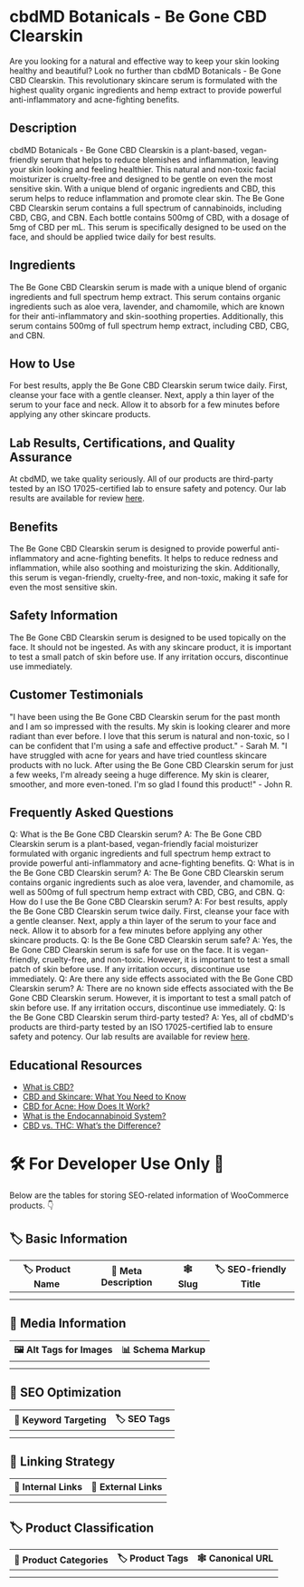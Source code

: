# cbdMD Botanicals - Be Gone CBD Clearskin
Are you looking for a natural and effective way to keep your skin looking healthy and beautiful? Look no further than cbdMD Botanicals - Be Gone CBD Clearskin. This revolutionary skincare serum is formulated with the highest quality organic ingredients and hemp extract to provide powerful anti-inflammatory and acne-fighting benefits.
## Description
cbdMD Botanicals - Be Gone CBD Clearskin is a plant-based, vegan-friendly serum that helps to reduce blemishes and inflammation, leaving your skin looking and feeling healthier. This natural and non-toxic facial moisturizer is cruelty-free and designed to be gentle on even the most sensitive skin. With a unique blend of organic ingredients and CBD, this serum helps to reduce inflammation and promote clear skin.
The Be Gone CBD Clearskin serum contains a full spectrum of cannabinoids, including CBD, CBG, and CBN. Each bottle contains 500mg of CBD, with a dosage of 5mg of CBD per mL. This serum is specifically designed to be used on the face, and should be applied twice daily for best results.
## Ingredients
The Be Gone CBD Clearskin serum is made with a unique blend of organic ingredients and full spectrum hemp extract. This serum contains organic ingredients such as aloe vera, lavender, and chamomile, which are known for their anti-inflammatory and skin-soothing properties. Additionally, this serum contains 500mg of full spectrum hemp extract, including CBD, CBG, and CBN.
## How to Use
For best results, apply the Be Gone CBD Clearskin serum twice daily. First, cleanse your face with a gentle cleanser. Next, apply a thin layer of the serum to your face and neck. Allow it to absorb for a few minutes before applying any other skincare products.
## Lab Results, Certifications, and Quality Assurance
At cbdMD, we take quality seriously. All of our products are third-party tested by an ISO 17025-certified lab to ensure safety and potency. Our lab results are available for review [here](https://www.cbdmd.com/lab-results).
## Benefits
The Be Gone CBD Clearskin serum is designed to provide powerful anti-inflammatory and acne-fighting benefits. It helps to reduce redness and inflammation, while also soothing and moisturizing the skin. Additionally, this serum is vegan-friendly, cruelty-free, and non-toxic, making it safe for even the most sensitive skin.
## Safety Information
The Be Gone CBD Clearskin serum is designed to be used topically on the face. It should not be ingested. As with any skincare product, it is important to test a small patch of skin before use. If any irritation occurs, discontinue use immediately.
## Customer Testimonials
"I have been using the Be Gone CBD Clearskin serum for the past month and I am so impressed with the results. My skin is looking clearer and more radiant than ever before. I love that this serum is natural and non-toxic, so I can be confident that I'm using a safe and effective product." - Sarah M.
"I have struggled with acne for years and have tried countless skincare products with no luck. After using the Be Gone CBD Clearskin serum for just a few weeks, I'm already seeing a huge difference. My skin is clearer, smoother, and more even-toned. I'm so glad I found this product!" - John R.
## Frequently Asked Questions
Q: What is the Be Gone CBD Clearskin serum?
A: The Be Gone CBD Clearskin serum is a plant-based, vegan-friendly facial moisturizer formulated with organic ingredients and full spectrum hemp extract to provide powerful anti-inflammatory and acne-fighting benefits.
Q: What is in the Be Gone CBD Clearskin serum?
A: The Be Gone CBD Clearskin serum contains organic ingredients such as aloe vera, lavender, and chamomile, as well as 500mg of full spectrum hemp extract with CBD, CBG, and CBN.
Q: How do I use the Be Gone CBD Clearskin serum?
A: For best results, apply the Be Gone CBD Clearskin serum twice daily. First, cleanse your face with a gentle cleanser. Next, apply a thin layer of the serum to your face and neck. Allow it to absorb for a few minutes before applying any other skincare products.
Q: Is the Be Gone CBD Clearskin serum safe?
A: Yes, the Be Gone CBD Clearskin serum is safe for use on the face. It is vegan-friendly, cruelty-free, and non-toxic. However, it is important to test a small patch of skin before use. If any irritation occurs, discontinue use immediately.
Q: Are there any side effects associated with the Be Gone CBD Clearskin serum?
A: There are no known side effects associated with the Be Gone CBD Clearskin serum. However, it is important to test a small patch of skin before use. If any irritation occurs, discontinue use immediately.
Q: Is the Be Gone CBD Clearskin serum third-party tested?
A: Yes, all of cbdMD's products are third-party tested by an ISO 17025-certified lab to ensure safety and potency. Our lab results are available for review [here](https://www.cbdmd.com/lab-results).
## Educational Resources
- [What is CBD?](https://www.cbdmd.com/what-is-cbd)
- [CBD and Skincare: What You Need to Know](https://www.cbdmd.com/blog/cbd-and-skincare-what-you-need-to-know)
- [CBD for Acne: How Does It Work?](https://www.cbdmd.com/blog/cbd-for-acne-how-does-it-work)
- [What is the Endocannabinoid System?](https://www.cbdmd.com/blog/what-is-the-endocannabinoid-system)
- [CBD vs. THC: What’s the Difference?](https://www.cbdmd.com/blog/cbd-vs-thc-whats-the-difference)
# 🛠️ For Developer Use Only 🔐

Below are the tables for storing SEO-related information of WooCommerce products. 👇

## 🏷️ Basic Information 

| 🏷️ Product Name | 📝 Meta Description | 🕸️ Slug | 🏷️ SEO-friendly Title |
| -------------- | ------------------ | ------ | ---------------------- |
|                |                    |        |                        |
|                |                    |        |                        |

## 📸 Media Information

| 🖼️ Alt Tags for Images | 📊 Schema Markup |
| --------------------- | --------------- |
|                       |                 |
|                       |                 |

## 🔎 SEO Optimization

| 🎯 Keyword Targeting | 🏷️ SEO Tags |
| ------------------- | ---------- |
|                     |            |
|                     |            |

## 🔗 Linking Strategy 

| 🔗 Internal Links | 🔗 External Links |
| ---------------- | ---------------- |
|                  |                  |
|                  |                  |

## 🏷️ Product Classification 

| 📂 Product Categories | 🏷️ Product Tags | 🕸️ Canonical URL |
| ------------------ | ------------ | ------------- |
|                    |              |               |
|                    |              |               |
